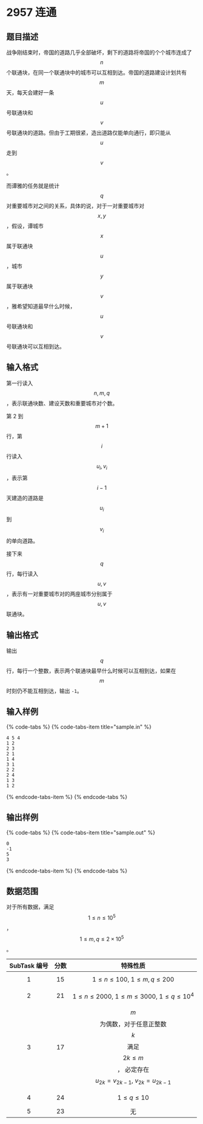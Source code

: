 # 2957 连通

## 题目描述

战争刚结束时，帝国的道路几乎全部破坏，剩下的道路将帝国的个个城市连成了 $$n$$ 个联通块，在同一个联通块中的城市可以互相到达。帝国的道路建设计划共有 $$m$$ 天，每天会建好一条 $$u$$ 号联通块和 $$v$$ 号联通块的道路。但由于工期很紧，造出道路仅能单向通行，即只能从 $$u$$ 走到 $$v$$。

而谭雅的任务就是统计 $$q$$ 对重要城市对之间的关系，具体的说，对于一对重要城市对 $$x,\,y$$，假设，谭城市 $$x$$ 属于联通块 $$u$$，城市 $$y$$ 属于联通块 $$v$$，雅希望知道最早什么时候，$$u$$ 号联通块和 $$v$$ 号联通块可以互相到达。

## 输入格式

第一行读入 $$n,\,m,\,q$$，表示联通块数、建设天数和重要城市对个数。

第 2 到 $$m + 1$$ 行，第 $$i$$ 行读入 $$u_i,\,v_i$$，表示第 $$i - 1$$ 天建造的道路是 $$u_i$$ 到 $$v_i$$ 的单向道路。

接下来 $$q$$ 行，每行读入 $$u,\,v$$，表示有一对重要城市对的两座城市分别属于 $$u,\,v$$ 联通块。

## 输出格式

输出 $$q$$ 行，每行一个整数，表示两个联通块最早什么时候可以互相到达，如果在 $$m$$ 时刻仍不能互相到达，输出 `-1`。

## 输入样例

{% code-tabs %}
{% code-tabs-item title="sample.in" %}
```text
4 5 4
1 2
2 3
2 1
1 4
3 1
2 2
2 4
1 3
1 2
```
{% endcode-tabs-item %}
{% endcode-tabs %}

## 输出样例

{% code-tabs %}
{% code-tabs-item title="sample.out" %}
```text
0
-1
5
3
```
{% endcode-tabs-item %}
{% endcode-tabs %}

## 数据范围

对于所有数据，满足 $$1 \leq n \leq 10^5$$，$$1 \leq m,\,q \leq 2 \times 10^5$$。

| SubTask 编号 | 分数 | 特殊性质 |
| :---: | :---: | :---: |
| 1 | 15 | $$1 \leq n \leq 100,\ 1 \leq m,\,q \leq 200$$ |
| 2 | 21 | $$1 \leq n \leq 2000,\ 1 \leq m \leq 3000,\ 1 \leq q \leq 10^4$$ |
| 3 | 17 | $$m$$ 为偶数，对于任意正整数 $$k$$ 满足 $$2k \leq m$$， 必定存在 $$u_{2k} = v_{2k - 1},\ v_{2k} = u_{2k - 1}$$ |
| 4 | 24 | $$1 \leq q \leq 10$$ |
| 5 | 23 | 无 |



